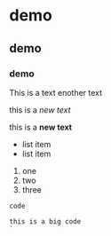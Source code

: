 # demo

## demo

### demo

This is a text
enother text

this is a *new text*

this is a **new text**

- list item
- list item

1. one
2. two
3. three
 
`code`

```
this is a big code
`

